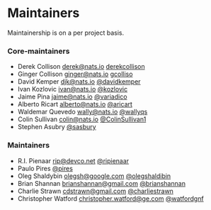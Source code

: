 # Maintainers
Maintainership is on a per project basis.

### Core-maintainers
  - Derek Collison <derek@nats.io> [derekcollison](https://github.com/derekcollison)
  - Ginger Collison <ginger@nats.io> [gcolliso](https://github.com/gcolliso)
  - David Kemper <djk@nats.io> [@davidkemper](https://github.com/davidkemper)
  - Ivan Kozlovic <ivan@nats.io> [@kozlovic](https://github.com/kozlovic)
  - Jaime Pina <jaime@nats.io> [@variadico](https://https://github.com/variadico)
  - Alberto Ricart <alberto@nats.io> [@aricart](https://github.com/aricart)
  - Waldemar Quevedo <wally@nats.io> [@wallyqs](https://github.com/wallyqs)
  - Colin Sullivan <colin@nats.io> [@ColinSullivan1](https://github.com/ColinSullivan1)
  - Stephen Asubry [@sasbury](https://github.com/sasbury) 

### Maintainers
  - R.I. Pienaar <rip@devco.net> [@ripienaar](https://github.com/ripienaar)
  - Paulo Pires [@pires](https://github.com/pires)  
  - Oleg Shaldybin <olegsh@google.com> [@olegshaldibin](https://github.com/olegshaldibin)
  - Brian Shannan <brianshannan@gmail.com> [@brianshannan](https://github.com/brianshannan)
  - Charlie Strawn <cdstrawn@gmail.com> [@charliestrawn](https://github.com/charliestrawn)
  - Christopher Watford <christopher.watford@ge.com> [@watfordgnf](https://github.com/watfordgnf)